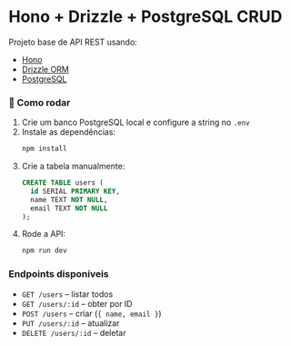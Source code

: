 # Hono + Drizzle + PostgreSQL CRUD

Projeto base de API REST usando:
- [Hono](https://hono.dev)
- [Drizzle ORM](https://orm.drizzle.team)
- [PostgreSQL](https://www.postgresql.org/)

### 🚀 Como rodar

1. Crie um banco PostgreSQL local e configure a string no `.env`
2. Instale as dependências:
   ```bash
   npm install
   ```
3. Crie a tabela manualmente:
   ```sql
   CREATE TABLE users (
     id SERIAL PRIMARY KEY,
     name TEXT NOT NULL,
     email TEXT NOT NULL
   );
   ```
4. Rode a API:
   ```bash
   npm run dev
   ```

### Endpoints disponíveis

- `GET /users` – listar todos
- `GET /users/:id` – obter por ID
- `POST /users` – criar (`{ name, email }`)
- `PUT /users/:id` – atualizar
- `DELETE /users/:id` – deletar

